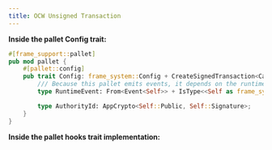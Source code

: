 ```yaml
---
title: OCW Unsigned Transaction
---
```


**Inside the pallet Config trait:**

<!-- TODO: -->

```rust
#[frame_support::pallet]
pub mod pallet {
	#[pallet::config]
	pub trait Config: frame_system::Config + CreateSignedTransaction<Call<Self>> {
		/// Because this pallet emits events, it depends on the runtime's definition of an event.
		type RuntimeEvent: From<Event<Self>> + IsType<<Self as frame_system::Config>::RuntimeEvent>;

		type AuthorityId: AppCrypto<Self::Public, Self::Signature>;
	}
}
```

**Inside the pallet hooks trait implementation:**

<!-- TODO: -->
